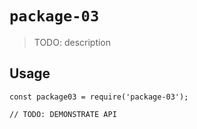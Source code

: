 # `package-03`

> TODO: description

## Usage

```
const package03 = require('package-03');

// TODO: DEMONSTRATE API
```
